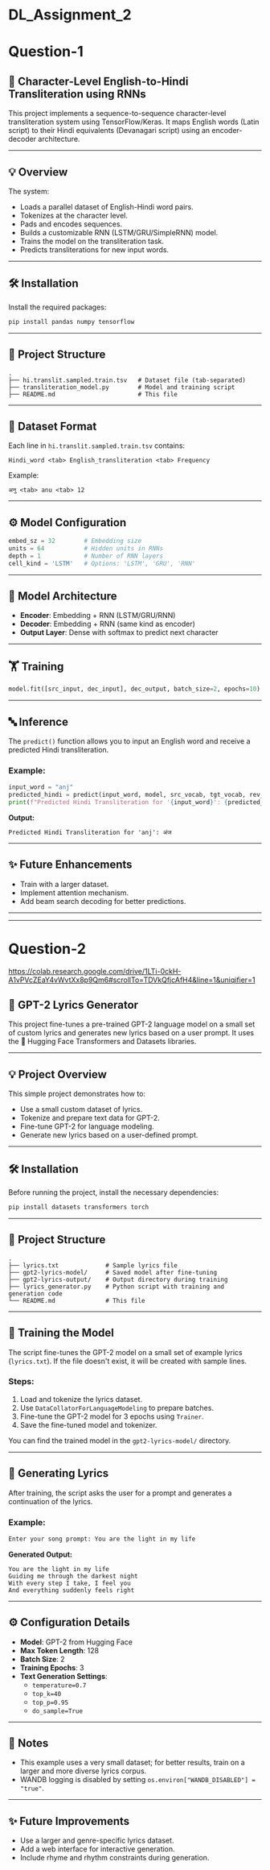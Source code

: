 # DL_Assignment_2

# Question-1
## 📝 Character-Level English-to-Hindi Transliteration using RNNs

This project implements a sequence-to-sequence character-level transliteration system using TensorFlow/Keras. It maps English words (Latin script) to their Hindi equivalents (Devanagari script) using an encoder-decoder architecture.

---

## 💡 Overview

The system:
- Loads a parallel dataset of English-Hindi word pairs.
- Tokenizes at the character level.
- Pads and encodes sequences.
- Builds a customizable RNN (LSTM/GRU/SimpleRNN) model.
- Trains the model on the transliteration task.
- Predicts transliterations for new input words.

---

## 🛠️ Installation

Install the required packages:

```bash
pip install pandas numpy tensorflow
```

---

## 📂 Project Structure

```
.
├── hi.translit.sampled.train.tsv   # Dataset file (tab-separated)
├── transliteration_model.py        # Model and training script
├── README.md                       # This file
```

---

## 📑 Dataset Format

Each line in `hi.translit.sampled.train.tsv` contains:

```
Hindi_word <tab> English_transliteration <tab> Frequency
```

Example:
```
अनु <tab> anu <tab> 12
```

---

## ⚙️ Model Configuration

```python
embed_sz = 32        # Embedding size
units = 64           # Hidden units in RNNs
depth = 1            # Number of RNN layers
cell_kind = 'LSTM'   # Options: 'LSTM', 'GRU', 'RNN'
```

---

## 🧠 Model Architecture

- **Encoder**: Embedding + RNN (LSTM/GRU/RNN)
- **Decoder**: Embedding + RNN (same kind as encoder)
- **Output Layer**: Dense with softmax to predict next character

---

## 🏋️ Training

```python
model.fit([src_input, dec_input], dec_output, batch_size=2, epochs=10)
```

---

## 🔤 Inference

The `predict()` function allows you to input an English word and receive a predicted Hindi transliteration.

### Example:

```python
input_word = "anj"
predicted_hindi = predict(input_word, model, src_vocab, tgt_vocab, rev_tgt)
print(f"Predicted Hindi Transliteration for '{input_word}': {predicted_hindi}")
```

**Output:**
```
Predicted Hindi Transliteration for 'anj': अंज
```

---

## ✨ Future Enhancements

- Train with a larger dataset.
- Implement attention mechanism.
- Add beam search decoding for better predictions.


------
------

# Question-2
https://colab.research.google.com/drive/1LTi-0ckH-A1vPVcZEaY4vWvtXx8p9Qm6#scrollTo=TDVkQfjcAfH4&line=1&uniqifier=1
## 🎵 GPT-2 Lyrics Generator

This project fine-tunes a pre-trained GPT-2 language model on a small set of custom lyrics and generates new lyrics based on a user prompt. It uses the 🤗 Hugging Face Transformers and Datasets libraries.

---

## 💡 Project Overview

This simple project demonstrates how to:

- Use a small custom dataset of lyrics.
- Tokenize and prepare text data for GPT-2.
- Fine-tune GPT-2 for language modeling.
- Generate new lyrics based on a user-defined prompt.

---

## 🛠️ Installation

Before running the project, install the necessary dependencies:

```bash
pip install datasets transformers torch
```

---

## 📁 Project Structure

```
.
├── lyrics.txt             # Sample lyrics file
├── gpt2-lyrics-model/     # Saved model after fine-tuning
├── gpt2-lyrics-output/    # Output directory during training
├── lyrics_generator.py    # Python script with training and generation code
└── README.md              # This file
```

---

## 🚀 Training the Model

The script fine-tunes the GPT-2 model on a small set of example lyrics (`lyrics.txt`). If the file doesn't exist, it will be created with sample lines.

### Steps:

1. Load and tokenize the lyrics dataset.
2. Use `DataCollatorForLanguageModeling` to prepare batches.
3. Fine-tune the GPT-2 model for 3 epochs using `Trainer`.
4. Save the fine-tuned model and tokenizer.

You can find the trained model in the `gpt2-lyrics-model/` directory.

---

## 🎤 Generating Lyrics

After training, the script asks the user for a prompt and generates a continuation of the lyrics.

### Example:

```bash
Enter your song prompt: You are the light in my life
```

**Generated Output:**
```
You are the light in my life
Guiding me through the darkest night
With every step I take, I feel you
And everything suddenly feels right
```

---

## ⚙️ Configuration Details

- **Model**: GPT-2 from Hugging Face
- **Max Token Length**: 128
- **Batch Size**: 2
- **Training Epochs**: 3
- **Text Generation Settings**:
  - `temperature=0.7`
  - `top_k=40`
  - `top_p=0.95`
  - `do_sample=True`

---

## 📌 Notes

- This example uses a very small dataset; for better results, train on a larger and more diverse lyrics corpus.
- WANDB logging is disabled by setting `os.environ["WANDB_DISABLED"] = "true"`.

---

## ✨ Future Improvements

- Use a larger and genre-specific lyrics dataset.
- Add a web interface for interactive generation.
- Include rhyme and rhythm constraints during generation.



